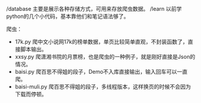 /database 主要是展示各种存储方式，可用来存放爬虫数据。
/learn 以前学python的几个小代码，基本靠他们和笔记语法够了。

爬虫：

 * 17k.py  爬中文小说网17k的榜单数据，单页比较简单直观，不封装函数了，直接脚本输出。
 * xxsy.py 爬潇湘书院的月票榜，也是爬虫的一种例子，就是刚好直接是Json的情况。
 * baisi.py 爬百思不得姐的段子，Demo不入库直接输出，输入回车可以一直爬。
 * baisi-muli.py 爬百思不得姐的段子，多线程版本，这样换页的时候不会因为下载而停顿。


